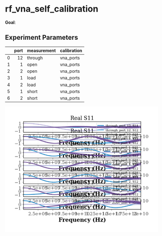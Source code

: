 # rf_vna_self_calibration

**Goal**: 

## Experiment Parameters 

|    |   port | measurement   | calibration   |
|---:|-------:|:--------------|:--------------|
|  0 |     12 | through       | vna_ports     |
|  1 |      1 | open          | vna_ports     |
|  2 |      2 | open          | vna_ports     |
|  3 |      1 | load          | vna_ports     |
|  4 |      2 | load          | vna_ports     |
|  5 |      1 | short         | vna_ports     |
|  6 |      2 | short         | vna_ports     |

![Image](img/None_plot_s_parameter_real_and_imaginary.png)

